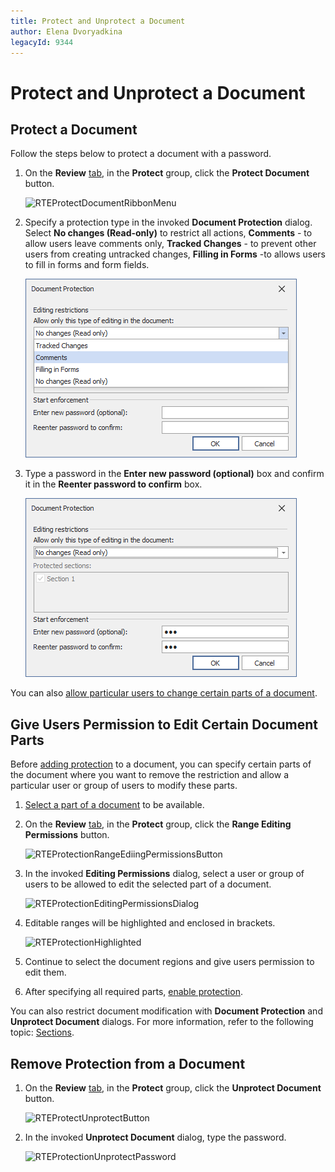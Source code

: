 ```yaml
---
title: Protect and Unprotect a Document
author: Elena Dvoryadkina
legacyId: 9344
---
```

# Protect and Unprotect a Document

## Protect a Document

Follow the steps below to protect a document with a password.

1. On the **Review** [tab](../text-editor-ui/ribbon-interface.md), in the **Protect** group, click the **Protect Document** button.

    ![RTEProtectDocumentRibbonMenu](../../../images/img121364.png)
2. Specify a protection type in the invoked **Document Protection** dialog. Select **No changes (Read-only)** to restrict all actions, **Comments** - to allow users leave comments only, **Tracked Changes** - to prevent other users from creating untracked changes, **Filling in Forms** -to allows users to fill in forms and form fields.

    ![DocumentProtectionTypes](../../../images/img121365_1.png)

3. Type a password in the **Enter new password (optional)** box and confirm it in the **Reenter password to confirm** box.

    ![RTEProtectionPassword](../../../images/img121365.png)

You can also [allow particular users to change certain parts of a document](#give-users-permission-to-edit-certain-document-parts).

## Give Users Permission to Edit Certain Document Parts

Before [adding protection](#protect-a-document) to a document, you can specify certain parts of the document where you want to remove the restriction and allow a particular user or group of users to modify these parts.

1. [Select a part of a document](../text-editing/select-text.md) to be available.
2. On the **Review** [tab](../text-editor-ui/ribbon-interface.md), in the **Protect** group, click the **Range Editing Permissions** button.

    ![RTEProtectionRangeEdiingPermissionsButton](../../../images/img121366.png)
3. In the invoked **Editing Permissions** dialog, select a user or group of users to be allowed to edit the selected part of a document.

    ![RTEProtectionEditingPermissionsDialog](../../../images/img121367.png)
4. Editable ranges will be highlighted and enclosed in brackets.

    ![RTEProtectionHighlighted](../../../images/img121368.png)
5. Continue to select the document regions and give users permission to edit them.
6. After specifying all required parts, [enable protection](#protect-a-document).


You can also restrict document modification with **Document Protection** and **Unprotect Document** dialogs. For more information, refer to the following topic: [Sections](../document-layout-and-page-setup/divide-a-document-into-sections.m).

## Remove Protection from a Document

1. On the **Review** [tab](../text-editor-ui/ribbon-interface.md), in the **Protect** group, click the **Unprotect Document** button.

    ![RTEProtectUnprotectButton](../../../images/img121369.png)
2. In the invoked **Unprotect Document** dialog, type the password.

    ![RTEProtectionUnprotectPassword](../../../images/img121370.png)
